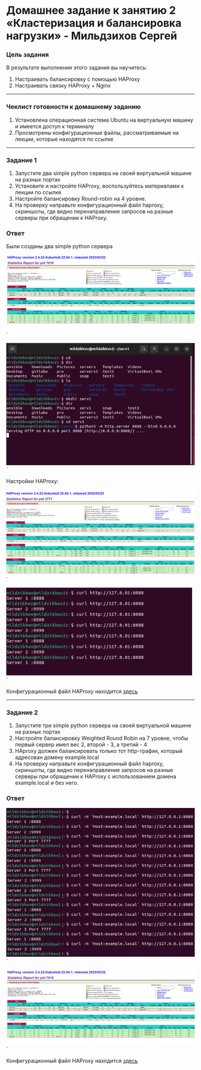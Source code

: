 # Домашнее задание к занятию 2 «Кластеризация и балансировка нагрузки» - Мильдзихов Сергей

### Цель задания
В результате выполнения этого задания вы научитесь:

1. Настраивать балансировку с помощью HAProxy
2. Настраивать связку HAProxy + Nginx

---

### Чеклист готовности к домашнему заданию
1. Установлена операционная система Ubuntu на виртуальную машину и имеется доступ к терминалу
2. Просмотрены конфигурационные файлы, рассматриваемые на лекции, которые находятся по ссылке

---

### Задание 1

1. Запустите два simple python сервера на своей виртуальной машине на разных портах
2. Установите и настройте HAProxy, воспользуйтесь материалами к лекции по ссылке
3. Настройте балансировку Round-robin на 4 уровне.
4. На проверку направьте конфигурационный файл haproxy, скриншоты, где видно перенаправление запросов на разные серверы при обращении к HAProxy.


### Ответ

Были созданы два simple python сервера

![1](Screenshot_1.png)`


![1](Screenshot_7.png)`

Настройки HAProxy:

![1](Screenshot_2.png)`

![1](Screenshot_9.png)`

Конфигурационный файл HAProxy находится [здесь](https://github.com/mildzikhov01/2-claster/blob/main/haproxy.cfg)

---

### Задание 2

1. Запустите три simple python сервера на своей виртуальной машине на разных портах
2. Настройте балансировку Weighted Round Robin на 7 уровне, чтобы первый сервер имел вес 2, второй - 3, а третий - 4
3. HAproxy должен балансировать только тот http-трафик, который адресован домену example.local
4. На проверку направьте конфигурационный файл haproxy, скриншоты, где видно перенаправление запросов на разные серверы при обращении к HAProxy c использованием домена example.local и без него.

### Ответ

![1](Screenshot_100.png)`

![1](Screenshot_12.png)`

Конфигурационный файл HAProxy находится [здесь](https://github.com/mildzikhov01/2-claster/blob/main/haproxy2.cfg)
